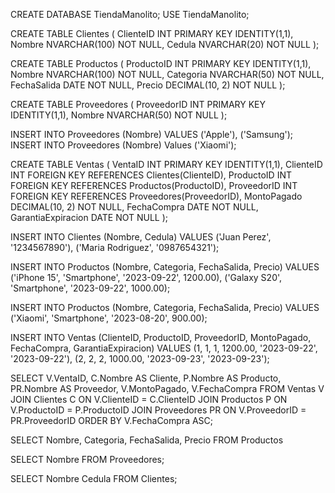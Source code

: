 CREATE DATABASE TiendaManolito;
USE TiendaManolito;


CREATE TABLE Clientes (
    ClienteID INT PRIMARY KEY IDENTITY(1,1),
    Nombre NVARCHAR(100) NOT NULL,
    Cedula NVARCHAR(20) NOT NULL
);


CREATE TABLE Productos (
    ProductoID INT PRIMARY KEY IDENTITY(1,1),
    Nombre NVARCHAR(100) NOT NULL,
    Categoria NVARCHAR(50) NOT NULL,
    FechaSalida DATE NOT NULL,
    Precio DECIMAL(10, 2) NOT NULL
);


CREATE TABLE Proveedores (
    ProveedorID INT PRIMARY KEY IDENTITY(1,1),
    Nombre NVARCHAR(50) NOT NULL
);


INSERT INTO Proveedores (Nombre) VALUES ('Apple'), ('Samsung');
INSERT INTO Proveedores (Nombre) Values ('Xiaomi');

CREATE TABLE Ventas (
    VentaID INT PRIMARY KEY IDENTITY(1,1),
    ClienteID INT FOREIGN KEY REFERENCES Clientes(ClienteID),
    ProductoID INT FOREIGN KEY REFERENCES Productos(ProductoID),
    ProveedorID INT FOREIGN KEY REFERENCES Proveedores(ProveedorID),
    MontoPagado DECIMAL(10, 2) NOT NULL,
    FechaCompra DATE NOT NULL,
    GarantiaExpiracion DATE NOT NULL
);

INSERT INTO Clientes (Nombre, Cedula) VALUES
('Juan Perez', '1234567890'),
('Maria Rodriguez', '0987654321');

INSERT INTO Productos (Nombre, Categoria, FechaSalida, Precio) VALUES
('iPhone 15', 'Smartphone', '2023-09-22', 1200.00),
('Galaxy S20', 'Smartphone', '2023-09-22', 1000.00);

INSERT INTO Productos (Nombre, Categoria, FechaSalida, Precio) VALUES
('Xiaomi', 'Smartphone', '2023-08-20', 900.00);

INSERT INTO Ventas (ClienteID, ProductoID, ProveedorID, MontoPagado, FechaCompra, GarantiaExpiracion) VALUES
(1, 1, 1, 1200.00, '2023-09-22', '2023-09-22'),
(2, 2, 2, 1000.00, '2023-09-23', '2023-09-23');

SELECT 
    V.VentaID,
    C.Nombre AS Cliente,
    P.Nombre AS Producto,
    PR.Nombre AS Proveedor,
    V.MontoPagado,
    V.FechaCompra
FROM Ventas V
JOIN Clientes C ON V.ClienteID = C.ClienteID
JOIN Productos P ON V.ProductoID = P.ProductoID
JOIN Proveedores PR ON V.ProveedorID = PR.ProveedorID
ORDER BY V.FechaCompra ASC;

SELECT 
    Nombre,
    Categoria,
    FechaSalida,
    Precio
FROM Productos


SELECT 
    Nombre
FROM Proveedores;


SELECT 
    Nombre
	Cedula
FROM Clientes;      
